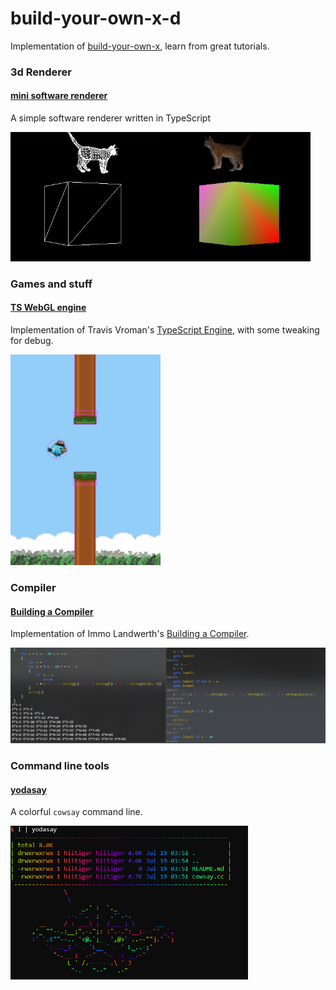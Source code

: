 # build-your-own-x-d

Implementation of [build-your-own-x](https://github.com/danistefanovic/build-your-own-x), learn from great tutorials.

### 3d Renderer

#### [mini software renderer](https://github.com/hiitiger/build-your-own-x-d/tree/master/3drenderer)

A simple software renderer written in TypeScript

<img src="./screenshot/renderer1.jpg" width="480">

### Games and stuff

#### [TS WebGL engine](https://github.com/hiitiger/build-your-own-x-d/blob/master/game/ts-webgl-engine)

Implementation of Travis Vroman's [TypeScript Engine](https://www.youtube.com/watch?v=Hi3vyJQbULk&list=PLv8Ddw9K0JPiTHLMQw31Yh4qyTAcHRnJx), with some tweaking for debug.

<img src="./screenshot/ts-engine1.jpg" width="240">

### Compiler

#### [Building a Compiler](https://github.com/hiitiger/build-your-own-x-d/tree/master/compiler)

Implementation of Immo Landwerth's [Building a Compiler](https://www.youtube.com/channel/UCaFP8iQMTuPXinXBMEXsSuw).

<img src="./screenshot/compiler1.jpg" width="590">

### Command line tools

#### [yodasay](https://github.com/hiitiger/build-your-own-x-d/blob/master/command-line/cowsay.cc)

A colorful `cowsay` command line.

<img src="./screenshot/yodasay.png" width="380">
